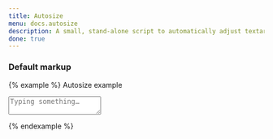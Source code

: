 ```yaml
---
title: Autosize
menu: docs.autosize
description: A small, stand-alone script to automatically adjust textarea height.
done: true
---
```


### Default markup

{% example %}
<label class="form-label">Autosize example</label>
<textarea class="form-control" data-toggle="autosize" placeholder="Typing something&hellip;"></textarea>
{% endexample %}

